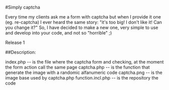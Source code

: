 #Simply captcha

Every time my clients ask me a form with captcha but when I provide it one (eg. re-captcha) I ever heard the same story: "it's too big! I don't like it! Can you change it?"
So, I have decided to make a new one, very simple to use and develop into your code, and not so "horrible" ;)

Release 1

##Description:

index.php -- is the file where the captcha form and checking, at the moment the form action call the same page
captcha.php -- is the function that generate the image with a randomic alfanumeric code
captcha.png -- is the image base used by captcha.php
function.incl.php -- is the repository the code

